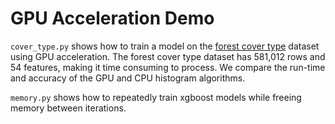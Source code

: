 # GPU Acceleration Demo

`cover_type.py` shows how to train a model on the [forest cover type](https://archive.ics.uci.edu/ml/datasets/covertype) dataset using GPU acceleration. The forest cover type dataset has 581,012 rows and 54 features, making it time consuming to process. We compare the run-time and accuracy of the GPU and CPU histogram algorithms.

`memory.py` shows how to repeatedly train xgboost models while freeing memory between iterations.
